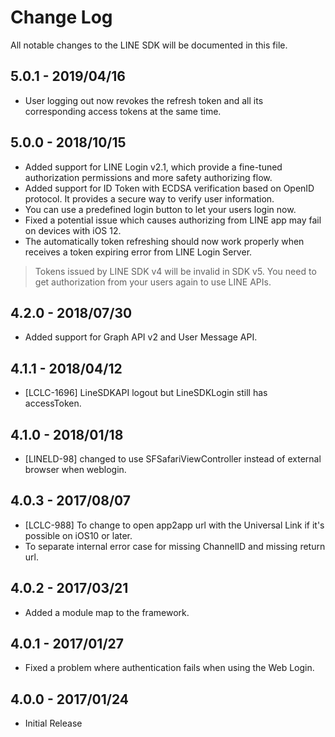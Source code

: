 # Change Log

All notable changes to the LINE SDK will be documented in this file.

## 5.0.1 - 2019/04/16

* User logging out now revokes the refresh token and all its corresponding access tokens at the same time.

## 5.0.0 - 2018/10/15

* Added support for LINE Login v2.1, which provide a fine-tuned authorization permissions and more safety authorizing flow. 
* Added support for ID Token with ECDSA verification based on OpenID protocol. It provides a secure way to verify user information.
* You can use a predefined login button to let your users login now.
* Fixed a potential issue which causes authorizing from LINE app may fail on devices with iOS 12.
* The automatically token refreshing should now work properly when receives a token expiring error from LINE Login Server.

> Tokens issued by LINE SDK v4 will be invalid in SDK v5. You need to get authorization from your users again to use LINE APIs.

## 4.2.0 - 2018/07/30

* Added support for Graph API v2 and User Message API.

## 4.1.1 - 2018/04/12

* [LCLC-1696] LineSDKAPI logout but LineSDKLogin still has accessToken.

## 4.1.0 - 2018/01/18

* [LINELD-98] changed to use SFSafariViewController instead of external browser when weblogin.

## 4.0.3 - 2017/08/07

* [LCLC-988] To change to open app2app url with the Universal Link if it's possible on iOS10 or later.
* To separate internal error case for missing ChannelID and missing return url.

## 4.0.2 - 2017/03/21

* Added a module map to the framework.

## 4.0.1 - 2017/01/27

* Fixed a problem where authentication fails when using the Web Login.

## 4.0.0 - 2017/01/24

* Initial Release
